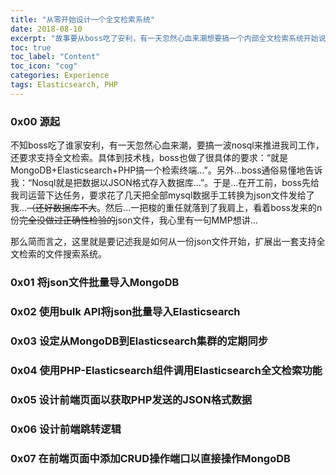 ```yaml
---
title: "从零开始设计一个全文检索系统"
date: 2018-08-10
excerpt: "故事要从boss吃了安利，有一天忽然心血来潮想要搞一个内部全文检索系统开始说起..."
toc: true
toc_label: "Content"
toc_icon: "cog"
categories: Experience
tags: Elasticsearch, PHP
---
```



### 0x00 源起

不知boss吃了谁家安利，有一天忽然心血来潮，要搞一波nosql来推进我司工作，还要求支持全文检索。具体到技术栈，boss也做了很具体的要求：“就是MongoDB+Elasticsearch+PHP搞一个检索终端...”。另外...boss通俗易懂地告诉我：“Nosql就是把数据以JSON格式存入数据库...”。于是...在开工前，boss先给我司运营下达任务，要求花了几天把全部mysql数据手工转换为json文件发给了我...~~（还好数据库不大~~。然后...一把梭的重任就落到了我肩上，看着boss发来的n份~~完全没做过正确性检验的~~json文件，我心里有一句MMP想讲...

那么简而言之，这里就是要记述我是如何从一份json文件开始，扩展出一套支持全文检索的文件搜索系统。

### 0x01 将json文件批量导入MongoDB

### 0x02 使用bulk API将json批量导入Elasticsearch

### 0x03 设定从MongoDB到Elasticsearch集群的定期同步

### 0x04 使用PHP-Elasticsearch组件调用Elasticsearch全文检索功能

### 0x05 设计前端页面以获取PHP发送的JSON格式数据

### 0x06 设计前端跳转逻辑

### 0x07 在前端页面中添加CRUD操作端口以直接操作MongoDB
